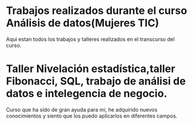 # Trabajos realizados durante el curso Análisis de datos(Mujeres TIC)
Aqui estan todos los trabajos y talleres realizados en el transcurso del curso.
# Taller Nivelación estadística,taller Fibonacci, SQL, trabajo de análisi de datos e intelegencia de negocio.

Curso que ha sido de gran ayuda para mi, he adquirido nuevos conocimientos y siento que los puedo aplicarlos en diferentes campos. 

